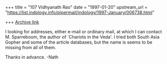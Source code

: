 +++
title = "107 Vidhyanath Rao"
date = "1997-01-20"
upstream_url = "https://list.indology.info/pipermail/indology/1997-January/006738.html"

+++
[Archive link](https://list.indology.info/pipermail/indology/1997-January/006738.html)


I looking for addresses, either e-mail or ordinary mail, at which I can
contact M. Sparreboom, the author of `Chariots in the Veda'. I tried
both South Asia Gopher and some of the article databases, but the name
is seems to be missing from all of them.

Thanks in advance.
-Nath




